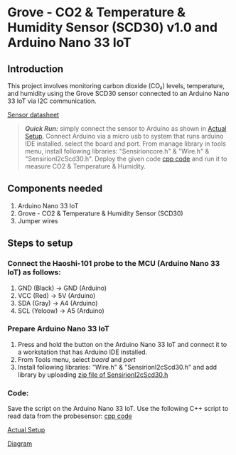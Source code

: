 # Grove - CO2 & Temperature & Humidity Sensor (SCD30) v1.0 and Arduino Nano 33 IoT

## Introduction
This project involves monitoring carbon dioxide (CO₂) levels, temperature, and humidity using the Grove SCD30 sensor connected to an Arduino Nano 33 IoT via I2C communication.

[Sensor datasheet](https://github.com/mrsoheilnezakat/Sensors/blob/main_branch/Grove%20-%20CO2%20%26%20Temperature%20%26%20Humidity%20Sensor%20(SCD30)/CO2%20%26%20Temperature%20%26%20Humidity%20Sensor%20(SCD30)%20v1.0.pdf)



> **_Quick Run:_** simply connect the sensor to Arduino as shown in [Actual Setup](https://github.com/mrsoheilnezakat/Sensors/blob/main_branch/HAOSHI-101%20ph%20Probe/images/actual%20setup.jpg). Connect Arduino via a micro usb to system that runs arduino IDE installed. select the board and port. From manage library in tools menu, install following libraries: "Sensirioncore.h" & "Wire.h" & "SensirionI2cScd30.h". Deploy the given code [cpp code](https://github.com/mrsoheilnezakat/Sensors/blob/main_branch/Grove%20-%20CO2%20%26%20Temperature%20%26%20Humidity%20Sensor%20(SCD30)/main.cpp) and run it to measure CO2 & Temperature & Humidity.


## Components needed
1. Arduino Nano 33 IoT
2. Grove - CO2 & Temperature & Humidity Sensor (SCD30)
3. Jumper wires

## Steps to setup

### Connect the Haoshi-101 probe to the MCU (Arduino Nano 33 IoT) as follows:
1. GND (Black) → GND (Arduino)
2. VCC (Red) → 5V (Arduino)
3. SDA (Gray) → A4 (Arduino)
4. SCL (Yeloow) → A5 (Arduino)

### Prepare Arduino Nano 33 IoT
1. Press and hold the button on the Arduino Nano 33 IoT and connect it to a workstation that has Arduino IDE installed.
2. From Tools menu, select *board* and *port*
3. Install following libraries: "Wire.h" & "SensirionI2cScd30.h" and add library by uploading [zip file of SensirionI2cScd30.h]()


### Code:
Save the script on the Arduino Nano 33 IoT. Use the following C++ script to read data from the probesensor: [cpp code](https://github.com/mrsoheilnezakat/Sensors/blob/main_branch/Grove%20-%20CO2%20%26%20Temperature%20%26%20Humidity%20Sensor%20(SCD30)/main.cpp)



[Actual Setup](https://github.com/mrsoheilnezakat/Sensors/blob/main_branch/HAOSHI-101%20ph%20Probe/images/actual%20setup.jpg)

[Diagram](https://github.com/mrsoheilnezakat/Sensors/blob/main_branch/HAOSHI-101%20ph%20Probe/images/diagram.png)

